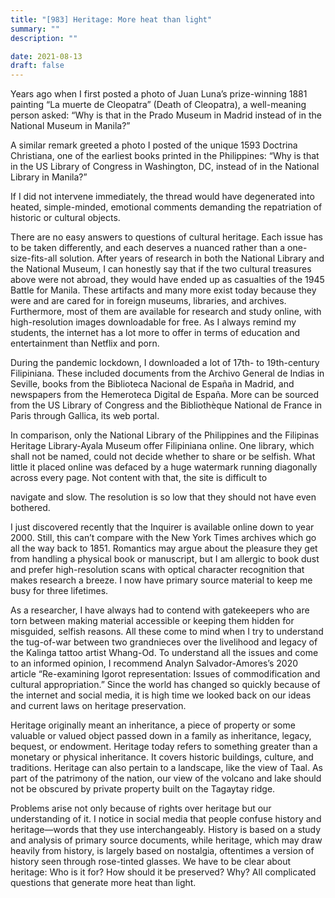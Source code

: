```yaml
---
title: "[983] Heritage: More heat than light"
summary: ""
description: ""

date: 2021-08-13
draft: false
---
```


Years ago when I first posted a photo of Juan Luna’s prize-winning 1881 painting “La muerte de Cleopatra” (Death of Cleopatra), a well-meaning person asked: “Why is that in the Prado Museum in Madrid instead of in the National Museum in Manila?”

A similar remark greeted a photo I posted of the unique 1593 Doctrina Christiana, one of the earliest books printed in the Philippines: “Why is that in the US Library of Congress in Washington, DC, instead of in the National Library in Manila?”

If I did not intervene immediately, the thread would have degenerated into heated, simple-minded, emotional comments demanding the repatriation of historic or cultural objects.

There are no easy answers to questions of cultural heritage. Each issue has to be taken differently, and each deserves a nuanced rather than a one-size-fits-all solution. After years of research in both the National Library and the National Museum, I can honestly say that if the two cultural treasures above were not abroad, they would have ended up as casualties of the 1945 Battle for Manila. These artifacts and many more exist today because they were and are cared for in foreign museums, libraries, and archives. Furthermore, most of them are available for research and study online, with high-resolution images downloadable for free. As I always remind my students, the internet has a lot more to offer in terms of education and entertainment than Netflix and porn.

During the pandemic lockdown, I downloaded a lot of 17th- to 19th-century Filipiniana. These included documents from the Archivo General de Indias in Seville, books from the Biblioteca Nacional de España in Madrid, and newspapers from the Hemeroteca Digital de España. More can be sourced from the US Library of Congress and the Bibliothèque National de France in Paris through Gallica, its web portal.

In comparison, only the National Library of the Philippines and the Filipinas Heritage Library-Ayala Museum offer Filipiniana online. One library, which shall not be named, could not decide whether to share or be selfish. What little it placed online was defaced by a huge watermark running diagonally across every page. Not content with that, the site is difficult to

navigate and slow. The resolution is so low that they should not have even bothered.

I just discovered recently that the Inquirer is available online down to year 2000. Still, this can’t compare with the New York Times archives which go all the way back to 1851. Romantics may argue about the pleasure they get from handling a physical book or manuscript, but I am allergic to book dust and prefer high-resolution scans with optical character recognition that makes research a breeze. I now have primary source material to keep me busy for three lifetimes.

As a researcher, I have always had to contend with gatekeepers who are torn between making material accessible or keeping them hidden for misguided, selfish reasons. All these come to mind when I try to understand the tug-of-war between two grandnieces over the livelihood and legacy of the Kalinga tattoo artist Whang-Od. To understand all the issues and come to an informed opinion, I recommend Analyn Salvador-Amores’s 2020 article “Re-examining Igorot representation: Issues of commodification and cultural appropriation.” Since the world has changed so quickly because of the internet and social media, it is high time we looked back on our ideas and current laws on heritage preservation.

Heritage originally meant an inheritance, a piece of property or some valuable or valued object passed down in a family as inheritance, legacy, bequest, or endowment. Heritage today refers to something greater than a monetary or physical inheritance. It covers historic buildings, culture, and traditions. Heritage can also pertain to a landscape, like the view of Taal. As part of the patrimony of the nation, our view of the volcano and lake should not be obscured by private property built on the Tagaytay ridge.

Problems arise not only because of rights over heritage but our understanding of it. I notice in social media that people confuse history and heritage—words that they use interchangeably. History is based on a study and analysis of primary source documents, while heritage, which may draw heavily from history, is largely based on nostalgia, oftentimes a version of history seen through rose-tinted glasses. We have to be clear about heritage: Who is it for? How should it be preserved? Why? All complicated questions that generate more heat than light.
